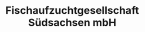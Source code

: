 ---
title: "Fischaufzuchtgesellschaft Südsachsen mbH"
url: /lichtenberg-erzgeb/fischaufzuchtgesellschaft-suedsachsen-mbh/
shop: Fisch
---
